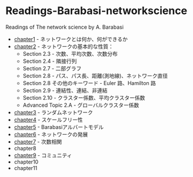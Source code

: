 # Readings-Barabasi-networkscience

Readings of The network science by A. Barabasi

- [chapter1](/chapter1/README.md) - ネットワークとは何か、何ができるか
- [chapter2](/chapter2/README.md) - ネットワークの基本的な性質：
  - Section 2.3 - 次数、平均次数、次数分布
  - Section 2.4 - 隣接行列
  - Section 2.7 - 二部グラフ
  - Section 2.8 - パス、パス長、距離(測地線)、ネットワーク直径
  - Section 2.8 その他のキーワード - Euler 路、Hamilton 路
  - Section 2.9 - 連結性、連結、非連結
  - Section 2.10 - クラスター係数、平均クラスター係数
  - Advanced Topic 2.A - グローバルクラスター係数
- [chapter3](/chapter3/README.md) - ランダムネットワーク
- [chapter4](/chapter4/README.md) - スケールフリー性
- [chapter5](chapter5/README.md) - Barabasiアルバートモデル
- [chapter6](/chapter6/README.md) - ネットワークの発展
- [chapter7](/chapter7/README.md) - 次数相関
- chapter8
- [chapter9](/chapter9/README.md) - コミュニティ
- chapter10
- chapter11
